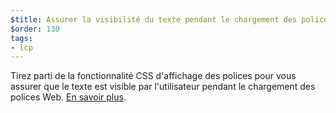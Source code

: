 ```yaml
---
$title: Assurer la visibilité du texte pendant le chargement des polices
$order: 130
tags:
- lcp
---
```


Tirez parti de la fonctionnalité CSS d'affichage des polices pour vous assurer que le texte est visible par l'utilisateur pendant le chargement des polices Web. [En savoir plus](https://web.dev/font-display/).
